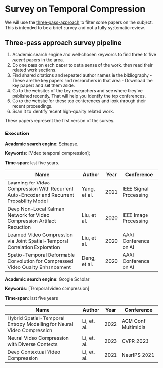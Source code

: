 # Survey on Temporal Compression

We will use the [three-pass-approach](docs/science/three-pass-approach) to filter some papers on the subject. This is intended to be a brief survey and not a fully systematic review.

## Three-pass approach survey pipeline

1. Academic search engine and well-chosen keywords to find three to five _recent_ papers in the area.
2. Do one pass on each paper to get a sense of the work, then read their related work sections.
3. Find shared citations and repeated author names in the bibliography - These are the key papers and researchers in that area - Download the key papers and set them aside.
4. Go to the websites of the key researchers and see where they've published recently. That will help you identify the top conferences.
5. Go to the website for these top conferences and look through their recent proceedings.
6. Scan it to identify recent high-quality related work.

These papers represent the first version of the survey.

### Execution

**Academic search engine**: Scinapse.

**Keywords**: \[Video temporal compression];

**Time-span**: last five years.

| Name                                                                                                                           | Author       | Year | Conference             |
| ------------------------------------------------------------------------------------------------------------------------------ | ------------ | ---- | ---------------------- |
| Learning for Video Compression With Recurrent Auto-Encoder and Recurrent Probability Model | Yang, et al. | 2021 | IEEE Signal Processing |
| Deep Non-Local Kalman Network for Video Compression Artifact Reduction                                                         | Liu, et al.  | 2020 | IEEE Image Processing                       |
| Learned Video Compression via Joint Spatial-Temporal Correlation Exploration                                                   | Liu, et al.  | 2020 | AAAI Conference on AI  |
| Spatio-Temporal Deformable Convolution for Compressed Video Quality Enhancement                                                | Deng, et al. | 2020 | AAAI Conference on AI  |

**Academic search engine**: Google Scholar

**Keywords**: \[Temporal video compression]

**Time-span**: last five years

| Name                                                                   | Author      | Year | Conference          |
| ---------------------------------------------------------------------- | ----------- | ---- | ------------------- |
| Hybrid Spatial-Temporal Entropy Modelling for Neural Video Compression | Li, et. al. | 2022 | ACM Conf Multimidia |
| Neural Video Compression with Diverse Contexts                         | Li, et. al. | 2023 | CVPR 2023           |
| Deep Contextual Video Compression                                      | Li, et. al. | 2021 | NeurIPS 2021                    |

